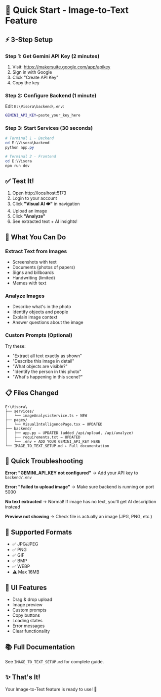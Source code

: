 # 🚀 Quick Start - Image-to-Text Feature

## ⚡ 3-Step Setup

### Step 1: Get Gemini API Key (2 minutes)
1. Visit: https://makersuite.google.com/app/apikey
2. Sign in with Google
3. Click "Create API Key"
4. Copy the key

### Step 2: Configure Backend (1 minute)
Edit `E:\Visora\backend\.env`:
```bash
GEMINI_API_KEY=paste_your_key_here
```

### Step 3: Start Services (30 seconds)
```powershell
# Terminal 1 - Backend
cd E:\Visora\backend
python app.py

# Terminal 2 - Frontend  
cd E:\Visora
npm run dev
```

## ✅ Test It!
1. Open http://localhost:5173
2. Login to your account
3. Click **"Visual AI 👁️"** in navigation
4. Upload an image
5. Click **"Analyze"**
6. See extracted text + AI insights!

## 🎯 What You Can Do

### Extract Text from Images
- Screenshots with text
- Documents (photos of papers)
- Signs and billboards
- Handwriting (limited)
- Memes with text

### Analyze Images
- Describe what's in the photo
- Identify objects and people
- Explain image context
- Answer questions about the image

### Custom Prompts (Optional)
Try these:
- "Extract all text exactly as shown"
- "Describe this image in detail"
- "What objects are visible?"
- "Identify the person in this photo"
- "What's happening in this scene?"

## 📋 Files Changed

```
E:\Visora\
├── services/
│   └── imageAnalysisService.ts ← NEW
├── pages/
│   └── VisualIntelligencePage.tsx ← UPDATED  
├── backend/
│   ├── app.py ← UPDATED (added /api/upload, /api/analyze)
│   ├── requirements.txt ← UPDATED
│   └── .env ← ADD YOUR GEMINI_API_KEY HERE
└── IMAGE_TO_TEXT_SETUP.md ← Full documentation
```

## 🐛 Quick Troubleshooting

**Error: "GEMINI_API_KEY not configured"**
→ Add your API key to `backend/.env`

**Error: "Failed to upload image"**
→ Make sure backend is running on port 5000

**No text extracted**
→ Normal! If image has no text, you'll get AI description instead

**Preview not showing**
→ Check file is actually an image (JPG, PNG, etc.)

## 📱 Supported Formats
- ✅ JPG/JPEG
- ✅ PNG
- ✅ GIF
- ✅ BMP
- ✅ WEBP
- ⚠️ Max 16MB

## 🎨 UI Features
- Drag & drop upload
- Image preview
- Custom prompts
- Copy buttons
- Loading states
- Error messages
- Clear functionality

## 📚 Full Documentation
See `IMAGE_TO_TEXT_SETUP.md` for complete guide.

## ✨ That's It!
Your Image-to-Text feature is ready to use! 🎉
